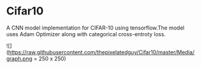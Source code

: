 # Cifar10
A CNN model implementation for CIFAR-10 using tensorflow.The model uses Adam Optimizer along with categorical cross-entroty loss.

![](https://raw.githubusercontent.com/thepixelatedguy/Cifar10/master/Media/graph.png = 250 x 250)
